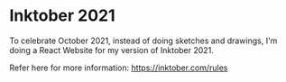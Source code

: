 # Inktober 2021

To celebrate October 2021, instead of doing sketches and drawings, I'm doing a React Website for my version of Inktober 2021.

Refer here for more information: https://inktober.com/rules